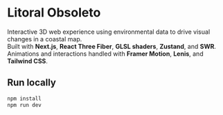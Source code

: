 # Litoral Obsoleto

Interactive 3D web experience using environmental data to drive visual changes in a coastal map.  
Built with **Next.js**, **React Three Fiber**, **GLSL shaders**, **Zustand**, and **SWR**.  
Animations and interactions handled with **Framer Motion**, **Lenis**, and **Tailwind CSS**.

## Run locally

```bash
npm install
npm run dev
